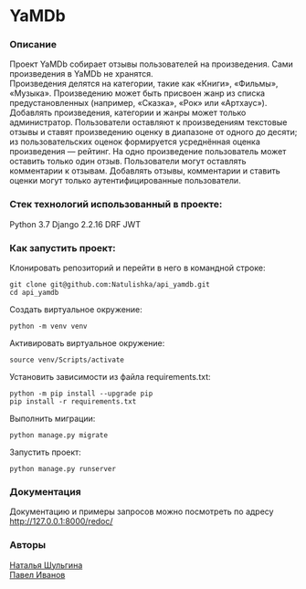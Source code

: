 # YaMDb  


### Описание
Проект YaMDb собирает отзывы пользователей на произведения. Сами произведения в YaMDb не хранятся.  
Произведения делятся на категории, такие как «Книги», «Фильмы», «Музыка». Произведению может быть присвоен жанр из списка предустановленных (например, «Сказка», «Рок» или «Артхаус»). Добавлять произведения, категории и жанры может только администратор. Пользователи оставляют к произведениям текстовые отзывы и ставят произведению оценку в диапазоне от одного до десяти; из пользовательских оценок формируется усреднённая оценка произведения — рейтинг. На одно произведение пользователь может оставить только один отзыв. Пользователи могут оставлять комментарии к отзывам. Добавлять отзывы, комментарии и ставить оценки могут только аутентифицированные пользователи.  

### Стек технологий использованный в проекте:  

Python 3.7
Django 2.2.16
DRF
JWT

### Как запустить проект:
Клонировать репозиторий и перейти в него в командной строке:

```
git clone git@github.com:Natulishka/api_yamdb.git
cd api_yamdb
```
Cоздать виртуальное окружение:

```
python -m venv venv
```
Aктивировать виртуальное окружение:
```
source venv/Scripts/activate
```
Установить зависимости из файла requirements.txt:

```
python -m pip install --upgrade pip
pip install -r requirements.txt
```
Выполнить миграции:

```
python manage.py migrate
```
Запустить проект:
```
python manage.py runserver
```
### Документация

Документацию и примеры запросов можно посмотреть по адресу http://127.0.0.1:8000/redoc/

### Авторы  
[Наталья Шульгина](https://github.com/Natulishka/)  
[Павел Иванов](https://github.com/Chasotcka)
